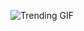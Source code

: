![Trending GIF](https://media1.giphy.com/media/YYKoJL28YtscdUTGWA/giphy.gif?cid=8bb21772lbr47ibn0dl10b71842pz6si32l9n007u0j0arz6&ep=v1_gifs_search&rid=giphy.gif&ct=g)
